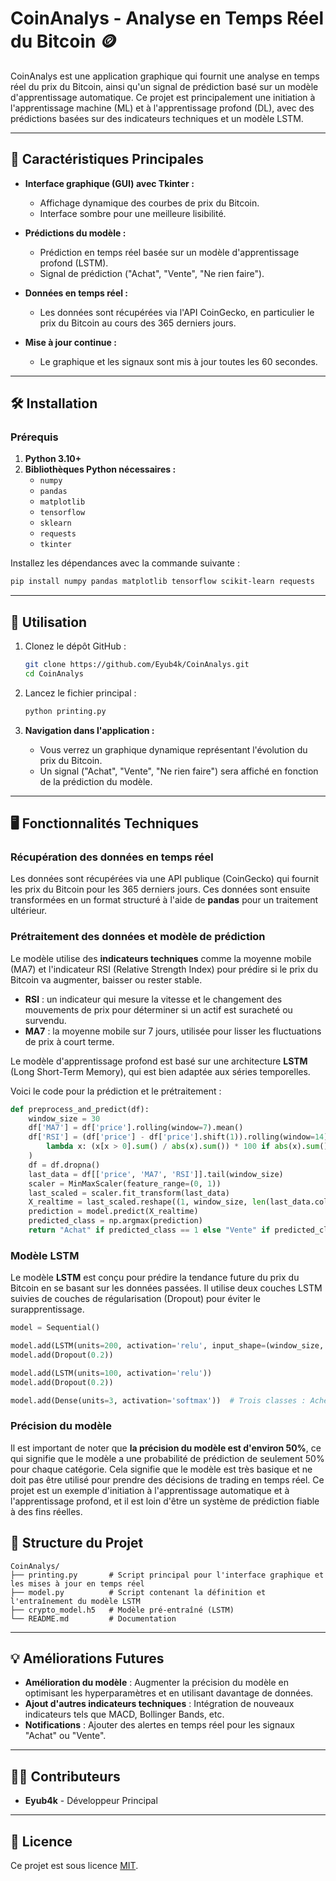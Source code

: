 
# CoinAnalys - Analyse en Temps Réel du Bitcoin 🪙

CoinAnalys est une application graphique qui fournit une analyse en temps réel du prix du Bitcoin, ainsi qu'un signal de prédiction basé sur un modèle d'apprentissage automatique. Ce projet est principalement une initiation à l'apprentissage machine (ML) et à l'apprentissage profond (DL), avec des prédictions basées sur des indicateurs techniques et un modèle LSTM.

---

## 🎨 Caractéristiques Principales

- **Interface graphique (GUI) avec Tkinter :**
  - Affichage dynamique des courbes de prix du Bitcoin.
  - Interface sombre pour une meilleure lisibilité.
  
- **Prédictions du modèle :**
  - Prédiction en temps réel basée sur un modèle d'apprentissage profond (LSTM).
  - Signal de prédiction ("Achat", "Vente", "Ne rien faire").
  
- **Données en temps réel :**
  - Les données sont récupérées via l'API CoinGecko, en particulier le prix du Bitcoin au cours des 365 derniers jours.
  
- **Mise à jour continue :**
  - Le graphique et les signaux sont mis à jour toutes les 60 secondes.

---

## 🛠️ Installation

### Prérequis
1. **Python 3.10+**
2. **Bibliothèques Python nécessaires :**
   - `numpy`
   - `pandas`
   - `matplotlib`
   - `tensorflow`
   - `sklearn`
   - `requests`
   - `tkinter`

Installez les dépendances avec la commande suivante :

```bash
pip install numpy pandas matplotlib tensorflow scikit-learn requests
```

---

## 🚀 Utilisation

1. Clonez le dépôt GitHub :
   ```bash
   git clone https://github.com/Eyub4k/CoinAnalys.git
   cd CoinAnalys
   ```

2. Lancez le fichier principal :
   ```bash
   python printing.py
   ```

3. **Navigation dans l'application :**
   - Vous verrez un graphique dynamique représentant l'évolution du prix du Bitcoin.
   - Un signal ("Achat", "Vente", "Ne rien faire") sera affiché en fonction de la prédiction du modèle.

---

## 🖥️ Fonctionnalités Techniques

### Récupération des données en temps réel

Les données sont récupérées via une API publique (CoinGecko) qui fournit les prix du Bitcoin pour les 365 derniers jours. Ces données sont ensuite transformées en un format structuré à l'aide de **pandas** pour un traitement ultérieur.

### Prétraitement des données et modèle de prédiction

Le modèle utilise des **indicateurs techniques** comme la moyenne mobile (MA7) et l'indicateur RSI (Relative Strength Index) pour prédire si le prix du Bitcoin va augmenter, baisser ou rester stable.

- **RSI** : un indicateur qui mesure la vitesse et le changement des mouvements de prix pour déterminer si un actif est suracheté ou survendu.
- **MA7** : la moyenne mobile sur 7 jours, utilisée pour lisser les fluctuations de prix à court terme.

Le modèle d'apprentissage profond est basé sur une architecture **LSTM** (Long Short-Term Memory), qui est bien adaptée aux séries temporelles.

Voici le code pour la prédiction et le prétraitement :

```python
def preprocess_and_predict(df):
    window_size = 30
    df['MA7'] = df['price'].rolling(window=7).mean()
    df['RSI'] = (df['price'] - df['price'].shift(1)).rolling(window=14).apply(
        lambda x: (x[x > 0].sum() / abs(x).sum()) * 100 if abs(x).sum() != 0 else 50
    )
    df = df.dropna()
    last_data = df[['price', 'MA7', 'RSI']].tail(window_size)
    scaler = MinMaxScaler(feature_range=(0, 1))
    last_scaled = scaler.fit_transform(last_data)
    X_realtime = last_scaled.reshape((1, window_size, len(last_data.columns)))
    prediction = model.predict(X_realtime)
    predicted_class = np.argmax(prediction)
    return "Achat" if predicted_class == 1 else "Vente" if predicted_class == 0 else "Ne rien faire"
```

### Modèle LSTM

Le modèle **LSTM** est conçu pour prédire la tendance future du prix du Bitcoin en se basant sur les données passées. Il utilise deux couches LSTM suivies de couches de régularisation (Dropout) pour éviter le surapprentissage.

```python
model = Sequential()

model.add(LSTM(units=200, activation='relu', input_shape=(window_size, len(features)), return_sequences=True))
model.add(Dropout(0.2))

model.add(LSTM(units=100, activation='relu'))
model.add(Dropout(0.2))

model.add(Dense(units=3, activation='softmax'))  # Trois classes : Acheter, Vendre, Ne rien faire
```

### Précision du modèle

Il est important de noter que **la précision du modèle est d'environ 50%**, ce qui signifie que le modèle a une probabilité de prédiction de seulement 50% pour chaque catégorie. Cela signifie que le modèle est très basique et ne doit pas être utilisé pour prendre des décisions de trading en temps réel. Ce projet est un exemple d'initiation à l'apprentissage automatique et à l'apprentissage profond, et il est loin d'être un système de prédiction fiable à des fins réelles.


## 📂 Structure du Projet

```
CoinAnalys/
├── printing.py       # Script principal pour l'interface graphique et les mises à jour en temps réel
├── model.py          # Script contenant la définition et l'entraînement du modèle LSTM
├── crypto_model.h5   # Modèle pré-entraîné (LSTM)
└── README.md         # Documentation
```

---

## 💡 Améliorations Futures

- **Amélioration du modèle** : Augmenter la précision du modèle en optimisant les hyperparamètres et en utilisant davantage de données.
- **Ajout d'autres indicateurs techniques** : Intégration de nouveaux indicateurs tels que MACD, Bollinger Bands, etc.
- **Notifications** : Ajouter des alertes en temps réel pour les signaux "Achat" ou "Vente".

---

## 🧑‍💻 Contributeurs

- **Eyub4k** - Développeur Principal

---

## 📜 Licence

Ce projet est sous licence [MIT](LICENSE).
